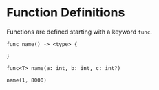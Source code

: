 # Function Definitions

Functions are defined starting with a keyword `func`.

```
func name() -> <type> {

}

func<T> name(a: int, b: int, c: int?)

name(1, 8000)
```